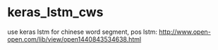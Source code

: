 # keras_lstm_cws
use keras lstm for chinese word segment, pos
lstm: http://www.open-open.com/lib/view/open1440843534638.html
